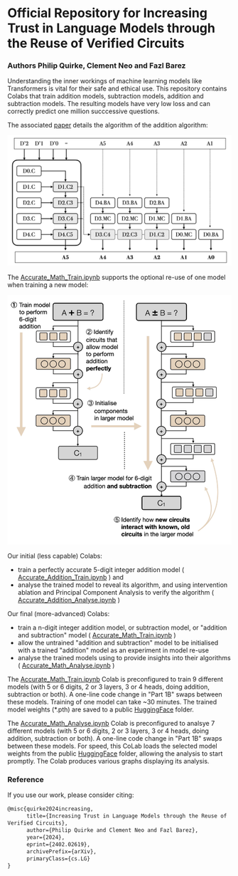 # Official Repository for Increasing Trust in Language Models through the Reuse of Verified Circuits 
### Authors Philip Quirke, Clement Neo and Fazl Barez

Understanding the inner workings of machine learning models like Transformers is vital for their safe and ethical use. 
This repository contains Colabs that train addition models, subtraction models, addition and subtraction models.
The resulting models have very low loss and can correctly predict one million succcessive questions.  

The associated [paper](https://arxiv.org/abs/2402.02619) details the algorithm of the addition algorithm:

<img src="https://github.com/apartresearch/verified_addition/blob/main/figures/addition_2_jpg.001.jpeg" width="600">

The [Accurate_Math_Train.ipynb](https://github.com/apartresearch/verified_addition/blob/main/assets/Accurate_Math_Train.ipynb) supports the optional re-use of one model when training a new model:

<img src="https://github.com/apartresearch/verified_addition/blob/main/figures/addition_jpg.001.jpeg" width="600">

Our initial (less capable) Colabs:
- train a perfectly accurate 5-digit integer addition model ( [Accurate_Addition_Train.ipynb](https://github.com/apartresearch/verified_addition/blob/main/assets/Accurate_Addition_Train.ipynb) ) and
- analyse the trained model to reveal its algorithm, and using intervention ablation and Principal Component Analysis to verify the algorithm ( [Accurate_Addition_Analyse.ipynb](https://github.com/apartresearch/verified_addition/blob/main/assets/Accurate_Addition_Analyse.ipynb) )

Our final (more-advanced) Colabs:
- train a n-digit integer addition model, or subtraction model, or "addition and subtraction" model ( [Accurate_Math_Train.ipynb](https://github.com/apartresearch/verified_addition/blob/main/assets/Accurate_Math_Train.ipynb) )
- allow the untrained "addition and subtraction" model to be initialised with a trained "addition" model as an experiment in model re-use 
- analyse the trained models using to provide insights into their algorithms  ( [Accurate_Math_Analyse.ipynb](https://github.com/apartresearch/verified_addition/blob/main/assets/Accurate_Math_Analyse.ipynb) )

The [Accurate_Math_Train.ipynb](https://github.com/apartresearch/verified_addition/blob/main/assets/Accurate_Math_Train.ipynb) Colab is preconfigured to train 9 different models (with 5 or 6 digits, 2 or 3 layers, 3 or 4 heads, doing addition, subtraction or both). A one-line code change in "Part 1B" swaps between these models. Training of one model can take ~30 minutes. The trained model weights (*.pth) are saved to a public [HuggingFace](https://huggingface.co/PhilipQuirke/Accurate6DigitSubtraction/tree/main) folder.

The [Accurate_Math_Analyse.ipynb](https://github.com/apartresearch/verified_addition/blob/main/assets/Accurate_Math_Analyse.ipynb) Colab is preconfigured to analsye 7 different models (with 5 or 6 digits, 2 or 3 layers, 3 or 4 heads, doing addition, subtraction or both). A one-line code change in "Part 1B" swaps between these models. For speed, this CoLab loads the selected model weights from the public [HuggingFace](https://huggingface.co/PhilipQuirke/Accurate6DigitSubtraction/tree/main) folder, allowing the analysis to start promptly. The Colab produces various graphs displaying its analysis.


### Reference

If you use our work, please consider citing:

```
@misc{quirke2024increasing,
      title={Increasing Trust in Language Models through the Reuse of Verified Circuits}, 
      author={Philip Quirke and Clement Neo and Fazl Barez},
      year={2024},
      eprint={2402.02619},
      archivePrefix={arXiv},
      primaryClass={cs.LG}
}

